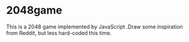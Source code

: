 # 2048game
This is a 2048 game implemented by JavaScript
.Draw some inspiration from Reddit, but less hard-coded this time.
